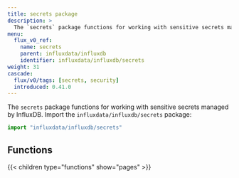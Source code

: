 ```yaml
---
title: secrets package
description: >
  The `secrets` package functions for working with sensitive secrets managed by InfluxDB.
menu:
  flux_v0_ref:
    name: secrets 
    parent: influxdata/influxdb
    identifier: influxdata/influxdb/secrets
weight: 31
cascade:
  flux/v0/tags: [secrets, security]
  introduced: 0.41.0
---
```


<!------------------------------------------------------------------------------

IMPORTANT: This page was generated from comments in the Flux source code. Any
edits made directly to this page will be overwritten the next time the
documentation is generated. 

To make updates to this documentation, update the comments above the package
declaration in the Flux source code:

https://github.com/influxdata/flux/blob/master/stdlib/influxdata/influxdb/secrets/secrets.flux

Contributing to Flux: https://github.com/influxdata/flux#contributing
Fluxdoc syntax: https://github.com/influxdata/flux/blob/master/docs/fluxdoc.md

------------------------------------------------------------------------------->

The `secrets` package functions for working with sensitive secrets managed by InfluxDB.
Import the `influxdata/influxdb/secrets` package:

```js
import "influxdata/influxdb/secrets"
```




## Functions

{{< children type="functions" show="pages" >}}
